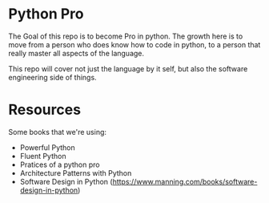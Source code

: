 # Python Pro

The Goal of this repo is to become Pro in python. The growth here is to move from a person who does know how to code in python, to a person that really master all aspects of the language.

This repo will cover not just the language by it self, but also the software engineering side of things.

# Resources

Some books that we're using:
- Powerful Python
- Fluent Python
- Pratices of a python pro
- Architecture Patterns with Python
- Software Design in Python (https://www.manning.com/books/software-design-in-python)
